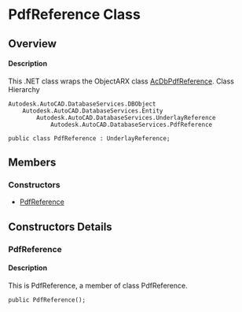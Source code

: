 # PdfReference Class

## Overview

#### Description
This .NET class wraps the ObjectARX class [AcDbPdfReference](AcDbPdfReference.md).
Class Hierarchy
```text
Autodesk.AutoCAD.DatabaseServices.DBObject
    Autodesk.AutoCAD.DatabaseServices.Entity
        Autodesk.AutoCAD.DatabaseServices.UnderlayReference
            Autodesk.AutoCAD.DatabaseServices.PdfReference
```

```text
public class PdfReference : UnderlayReference;
```

## Members

### Constructors

- [PdfReference](#pdfreference)


## Constructors Details

### PdfReference

#### Description
This is PdfReference, a member of class PdfReference.
```text
public PdfReference();
```
